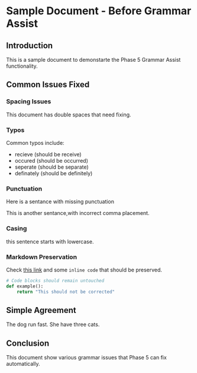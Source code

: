 # Sample Document - Before Grammar Assist

## Introduction

This is a sample document to demonstarte the Phase 5 Grammar Assist functionality.

## Common Issues Fixed

### Spacing Issues

This  document  has  double  spaces that need fixing.

### Typos

Common typos include:
- recieve (should be receive)
- occured (should be occurred)
- seperate (should be separate)
- definately (should be definitely)

### Punctuation

Here is a sentance with missing punctuation

This is another sentance,with incorrect comma placement.

### Casing

this sentence starts with lowercase.

### Markdown Preservation

Check [this link](https://example.com) and some `inline code` that should be preserved.

```python
# Code blocks should remain untouched
def example():
    return "This should not be corrected"
```

## Simple Agreement

The dog run fast.
She have three cats.

## Conclusion

This document show various grammar issues that Phase 5 can fix automatically.
